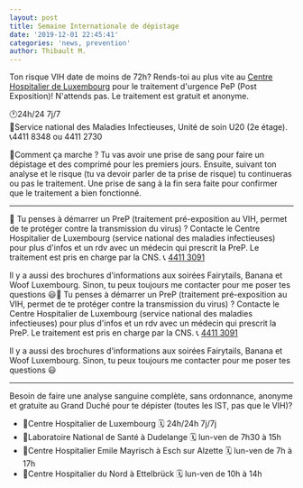```yaml
---
layout: post
title: Semaine Internationale de dépistage
date: '2019-12-01 22:45:41'
categories: 'news, prevention'
author: Thibault M.
---
```

Ton risque VIH date de moins de 72h? Rends-toi au plus vite au [Centre Hospitalier de Luxembourg](http://chl.lu) pour le traitement d'urgence PeP (Post Exposition)! N'attends pas. Le traitement est gratuit et anonyme.

🕐24h/24 7j/7\
📍Service national des Maladies Infectieuses, Unité de soin U20 (2e étage).\
📞4411 8348 ou 4411 2730

💭Comment ça marche ? Tu vas avoir une prise de sang pour faire un dépistage et des comprimé pour les premiers jours. Ensuite, suivant ton analyse et le risque (tu va devoir parler de ta prise de risque) tu continueras ou pas le traitement. Une prise de sang à la fin sera faite pour confirmer que le traitement a bien fonctionné.

---

🤔 Tu penses à démarrer un PreP (traitement pré-exposition au VIH, permet de te protéger contre la transmission du virus) ? Contacte le Centre Hospitalier de Luxembourg (service national des maladies infectieuses) pour plus d'infos et un rdv avec un médecin qui prescrit la PreP. Le traitement est pris en charge par la CNS. 📞 [4411 3091](tel:44113091)

Il y a aussi des brochures d'informations aux soirées Fairytails, Banana et Woof Luxembourg. Sinon, tu peux toujours me contacter pour me poser tes questions 😃🤔 Tu penses à démarrer un PreP (traitement pré-exposition au VIH, permet de te protéger contre la transmission du virus) ? Contacte le Centre Hospitalier de Luxembourg (service national des maladies infectieuses) pour plus d'infos et un rdv avec un médecin qui prescrit la PreP. Le traitement est pris en charge par la CNS. 📞 [4411 3091](tel:44113091)

Il y a aussi des brochures d'informations aux soirées Fairytails, Banana et Woof Luxembourg. Sinon, tu peux toujours me contacter pour me poser tes questions 😃

---

Besoin de faire une analyse sanguine complète, sans ordonnance, anonyme et gratuite au Grand Duché pour te dépister (toutes les IST, pas que le VIH)?

* 📍Centre Hospitalier de Luxembourg 🗓 24h/24h 7j/7j 
* 📍Laboratoire National de Santé à Dudelange 🗓 lun-ven de 7h30 à 15h
* 📍Centre Hospitalier Emile Mayrisch à Esch sur Alzette 🗓 lun-ven de 7h à 17h
* 📍Centre Hospitalier du Nord à Ettelbrück 🗓 lun-ven de 10h à 14h
